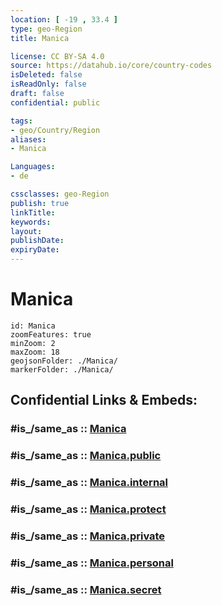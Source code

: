 ```yaml
---
location: [ -19 , 33.4 ] 
type: geo-Region
title: Manica

license: CC BY-SA 4.0
source: https://datahub.io/core/country-codes
isDeleted: false
isReadOnly: false
draft: false
confidential: public

tags:
- geo/Country/Region
aliases:
- Manica

Languages:
- de

cssclasses: geo-Region
publish: true
linkTitle: 
keywords: 
layout: 
publishDate: 
expiryDate: 
---
```


# Manica

```leaflet
id: Manica
zoomFeatures: true 
minZoom: 2 
maxZoom: 18
geojsonFolder: ./Manica/
markerFolder: ./Manica/
```


## Confidential Links & Embeds: 

### #is_/same_as :: [Manica](/_Standards/Earth/Continent/Africa/Africa~East/Mozambique/Provinces~Mozambique/Manica.md) 

### #is_/same_as :: [Manica.public](/_public/Earth/Continent/Africa/Africa~East/Mozambique/Provinces~Mozambique/Manica.public.md) 

### #is_/same_as :: [Manica.internal](/_internal/Earth/Continent/Africa/Africa~East/Mozambique/Provinces~Mozambique/Manica.internal.md) 

### #is_/same_as :: [Manica.protect](/_protect/Earth/Continent/Africa/Africa~East/Mozambique/Provinces~Mozambique/Manica.protect.md) 

### #is_/same_as :: [Manica.private](/_private/Earth/Continent/Africa/Africa~East/Mozambique/Provinces~Mozambique/Manica.private.md) 

### #is_/same_as :: [Manica.personal](/_personal/Earth/Continent/Africa/Africa~East/Mozambique/Provinces~Mozambique/Manica.personal.md) 

### #is_/same_as :: [Manica.secret](/_secret/Earth/Continent/Africa/Africa~East/Mozambique/Provinces~Mozambique/Manica.secret.md)

